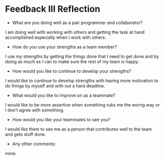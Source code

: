 # Feedback III Reflection

* What are you doing well as a pair programmer and collaborator?

I am doing well with working with others and getting the task at hand accomplished especially when I work with others.


* How do you use your strengths as a team member?

I use my strengths by getting the things done that I need to get done and by doing as much as I can to make sure the rest of my team is happy.


* How would you like to continue to develop your strengths?

I would like to continue to develop strengths with having more motivation to do things by myself and with out a hard deadline.



* What would you like to improve on as a teammate? 

I would like to be more assertive when something rubs me the worng way or I don't agree with something.


* How would you like your teammates to see you?

I would like them to see me as a person that contributes well to the team and gets stuff done.


* Any other comments:

none.
